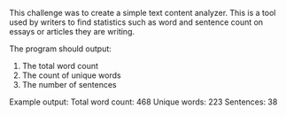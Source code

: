 This challenge was to create a simple text content analyzer. This is a tool used by writers to find statistics such as word and sentence count on essays or articles they are writing.

The program should output:
1. The total word count
2. The count of unique words
3. The number of sentences

Example output:
Total word count: 468
Unique words: 223
Sentences: 38

